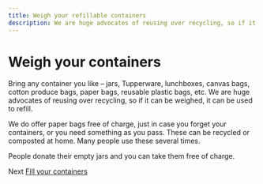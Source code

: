 ```yaml
---
title: Weigh your refillable containers
description: We are huge advocates of reusing over recycling, so if it can be weighed, it can be used to refill.
---
```

# Weigh your containers

Bring any container you like – jars, Tupperware, lunchboxes, canvas bags, cotton produce bags, paper bags, reusable plastic bags, etc. We are huge advocates of reusing over recycling, so if it can be weighed, it can be used to refill.

We do offer paper bags free of charge, just in case you forget your containers, or you need something as you pass. These can be recycled or composted at home. Many people use these several times.

People donate their empty jars and you can take them free of charge.

Next [Fill your containers](./fill-containers.md)
